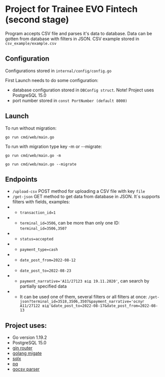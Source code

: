 # Project for Trainee EVO Fintech (second stage)
Program accepts CSV file and parses it's data to database. Data can be gotten from database with filters in JSON. CSV example stored in `csv_example/example.csv`

## Configuration

Configurations stored in `internal/config/config.go`

First Launch needs to do some configuration:

- database configuration stored in `DBConfig struct`. Note! Project uses PostgreSQL 15.0 
- port number stored in `const PortNumber (default 8000)`

## Launch

To run without migration:

`go run cmd/web/main.go`

To run with migration type key -m or --migrate:

`go run cmd/web/main.go -m`

`go run cmd/web/main.go --migrate`

## Endpoints

- `/upload-csv` POST method for uploading a CSV file with key `file`
- `/get-json` GET method to get data from database in JSON. It`s supports filters with fields, examples:
- - `transaction_id=1`
- - `terminal_id=3506`, can be more than only one ID: `terminal_id=3506,3507`
- - `status=accepted`
- - `payment_type=cash`
- - `date_post_from=2022-08-12`
- - `date_post_to=2022-08-23`
- - `payment_narrative='А11/27123 від 19.11.2020'`, can search by partially specified data
- - It can be used one of them, several filters or all filters at once: `/get-json?terminal_id=3518,3506,3507&payment_narrative='ослуг А11/27122 від'&date_post_to=2022-08-17&date_post_from=2022-08-13`


## Project uses:
- Go version 1.19.2
- PostgreSQL 15.0
- [gin router](https://github.com/gin-gonic/gin)
- [golang migate](https://github.com/golang-migrate/migrate)
- [sqlx](https://github.com/jmoiron/sqlx)
- [pq](https://github.com/lib/pq)
- [gocsv parser](https://github.com/gocarina/gocsv)
